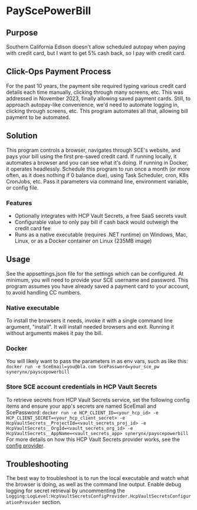 # PayScePowerBill

## Purpose
Southern California Edison doesn't allow scheduled autopay when paying with credit card, but I want to get 5% cash back, so I pay with credit card.

## Click-Ops Payment Process
For the past 10 years, the payment site required typing various credit card details each time manually, clicking through many screens, etc.
This was addressed in November 2023, finally allowing saved payment cards. Still, to approach autopay-like convenience, we'd need to automate logging in, clicking through screens, etc. This program automates all that, allowing bill payment to be automated.

## Solution
This program controls a browser, navigates through SCE's website, and pays your bill using the first pre-saved credit card. If running locally, it automates a browser and you can see what it's doing. If running in Docker, it operates headlessly.
Schedule this program to run once a month (or more often, as it does nothing if 0 balance due), using Task Scheduler, cron, K8s CronJobs, etc.
Pass it parameters via command line, environment variable, or config file. 

### Features
* Optionally integrates with HCP Vault Secrets, a free SaaS secrets vault
* Configurable value to only pay bill if cash back would outweigh the credit card fee
* Runs as a native executable (requires .NET runtime) on Windows, Mac, Linux, or as a Docker container on Linux (235MB image)

## Usage
See the appsettings.json file for the settings which can be configured.
At minimum, you will need to provide your SCE username and password. This program assumes you have already saved a payment card to your account, to avoid handling CC numbers.

### Native executable
To install the browsers it needs, invoke it with a single command line argument, "install". It will install needed browsers and exit.
Running it without arguments makes it pay the bill.

### Docker
You will likely want to pass the parameters in as env vars, such as like this:
```docker run -e SceEmail=you@bla.com ScePassword=your_sce_pw synerynx/payscepowerbill```

### Store SCE account credentials in HCP Vault Secrets
To retrieve secrets from HCP Vault Secrets service, set the following config items and ensure your app's secrets are named SceEmail and ScePassword:
```docker run -e HCP_CLIENT_ID=<your_hcp_id> -e HCP_CLIENT_SECRET=<your_hcp_client_secret> -e HcpVaultSecrets__ProjectId=<vault_secrets_proj_id> -e HcpVaultSecrets__OrgId=<vault_secrets_org_id> -e HcpVaultSecrets__AppName=<vault_secrets_app> synerynx/payscepowerbill```
For more details on how this HCP Vault Secrets provider works, see the [config provider](https://github.com/matthewteeter/HcpVaultSecretsConfigProvider).

## Troubleshooting
The best way to troubleshoot is to run the local executable and watch what the browser is doing, as well as the command line output.
Enable debug logging for secret retrieval by uncommenting the ```Logging:LogLevel:HcpVaultSecretsConfigProvider.HcpVaultSecretsConfigurationProvider``` section.
